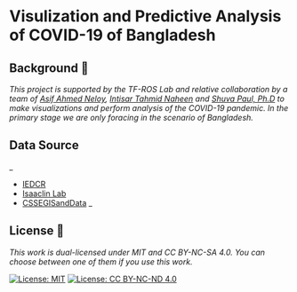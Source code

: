 # Visulization and Predictive Analysis of COVID-19 of Bangladesh

## Background 🚀

_This project is supported by the *TF-ROS Lab* and relative collaboration by a team of *[Asif Ahmed Neloy](https://aaneloy.netlify.app/)*, *[Intisar Tahmid Naheen](http://ece.northsouth.edu/people/mr-intisar-tahmid-naheen/)* and *[Shuva Paul, Ph.D](https://sites.google.com/view/shuvapaul/home)* to make visualizations and perform analysis of the COVID-19 pandemic. In the primary stage we are only foracing in the scenario of Bangladesh._

## Data Source
_
* [IEDCR](https://iedcr.gov.bd/website/images/files/)
* [Isaaclin Lab](https://lab.isaaclin.cn/nCoV/api/area?latest=1)
* [CSSEGISandData](https://raw.githubusercontent.com/CSSEGISandData/COVID-19)
_

## License 📄
_This work is dual-licensed under MIT and CC BY-NC-SA 4.0. You can choose between one of them if you use this work._

[![License: MIT](https://img.shields.io/badge/License-MIT-yellow.svg)](https://opensource.org/licenses/MIT) [![License: CC BY-NC-ND 4.0](https://img.shields.io/badge/License-CC%20BY--NC--ND%204.0-lightgrey.svg)](https://creativecommons.org/licenses/by-nc-nd/4.0/)